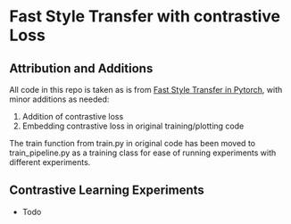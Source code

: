 # Fast Style Transfer with contrastive Loss


## Attribution and Additions
All code in this repo is taken as is from [Fast Style Transfer in Pytorch](https://github.com/rrmina/fast-neural-style-pytorch), with minor additions as needed:

1. Addition of contrastive loss
2. Embedding contrastive loss in original training/plotting code

The train function from train.py in original code has been moved to train_pipeline.py as a training class for ease of running experiments with different experiments.

## Contrastive Learning Experiments
 - Todo
